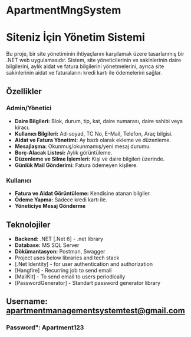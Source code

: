 # ApartmentMngSystem

# Siteniz İçin Yönetim Sistemi

Bu proje, bir site yönetiminin ihtiyaçlarını karşılamak üzere tasarlanmış bir .NET web uygulamasıdır. Sistem, site yöneticilerinin ve sakinlerinin daire bilgilerini, aylık aidat ve fatura bilgilerini yönetmelerini, ayrıca site sakinlerinin aidat ve faturalarını kredi kartı ile ödemelerini sağlar.

## Özellikler

### Admin/Yönetici
- **Daire Bilgileri:** Blok, durum, tip, kat, daire numarası, daire sahibi veya kiracı.
- **Kullanıcı Bilgileri:** Ad-soyad, TC No, E-Mail, Telefon, Araç bilgisi.
- **Aidat ve Fatura Yönetimi:** Ay bazlı olarak ekleme ve düzenleme.
- **Mesajlaşma:** Okunmuş/okunmamış/yeni mesaj durumu.
- **Borç-Alacak Listesi:** Aylık görüntüleme.
- **Düzenleme ve Silme İşlemleri:** Kişi ve daire bilgileri üzerinde.
- **Günlük Mail Gönderimi:** Fatura ödemeyen kişilere.

### Kullanıcı
- **Fatura ve Aidat Görüntüleme:** Kendisine atanan bilgiler.
- **Ödeme Yapma:** Sadece kredi kartı ile.
- **Yöneticiye Mesaj Gönderme**

## Teknolojiler
- **Backend:** .NET [.Net 6] - .net library
- **Database:** MS SQL Server
- **Dökümantasyon:** Postman, Swagger
- Project uses below libraries and tech stack
- [.Net Identity] - for user authentication and authorization
- [Hangfire] - Recurring job to send email
- [MailKit] - To send email to users periodically
- [PasswordGenerator] - Standart password generator library

## Username: apartmentmanagementsystemtest@gmail.com
### Password": Apartment123
